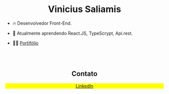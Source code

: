 <h1 align="center">Vinicius Saliamis</h1>
<p align="center"></p>

- 🔥 Desenvolvedor Front-End.

- 🌱 Atualmente aprendendo React.JS, TypeScrypt, Api.rest.

- 👨‍💻 <a href="https://vinisali.github.io/portifolio-pessoal/" target="_blank">Portifólio
</a>
<br>

<br>
<h2 align="center"> Contato </h2>

<p align="center" style="background:yellow">
<a href="https://www.linkedin.com/in/viniciussaliamis/" target="_blank">
  LinkedIn
</a>

<!--
- 👋 Hi, I’m @ViniSali
- 👀 I’m interested in ...
- 🌱 I’m currently learning ...
- 💞️ I’m looking to collaborate on ...
- 📫 How to reach me ...

<!---
ViniSali/ViniSali is a ✨ special ✨ repository because its `README.md` (this file) appears on your GitHub profile.
You can click the Preview link to take a look at your changes.
--->
